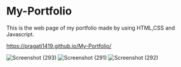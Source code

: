 # My-Portfolio

This is the web page of my portfolio made by using HTML,CSS and Javascript.

https://pragati1419.github.io/My-Portfolio/

![Screenshot (293)](https://user-images.githubusercontent.com/92241659/184477975-e98893b4-562a-4278-a689-a5427ae2615f.png)
![Screenshot (291)](https://user-images.githubusercontent.com/92241659/184478033-91aec44d-e08c-4564-b34b-76e8859b4cc5.png)
![Screenshot (292)](https://user-images.githubusercontent.com/92241659/184478063-32d198a1-6065-453d-8dae-64b1af59976d.png)
